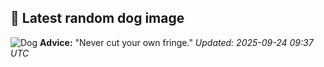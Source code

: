 ## 🐶 Latest random dog image
![Dog](https://images.dog.ceo/breeds/spaniel-irish/n02102973_1723.jpg)
**Advice:** "Never cut your own fringe."
*Updated: 2025-09-24 09:37 UTC*
